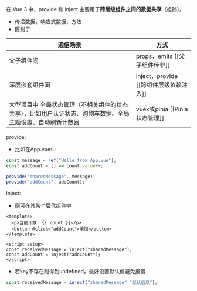 在 Vue 3 中，provide 和 inject 主要用于**跨层级组件之间的数据共享**（祖孙）。
- 传递数据，响应式数据，方法
- 区别于

| 通信场景                                                   | 方式                           |
| ------------------------------------------------------ | ---------------------------- |
| 父子组件间                                                  | props，emits [[父子组件传参]]       |
| 深层嵌套组件间                                                | inject，provide [[跨组件层级依赖注入]] |
| 大型项目中 全局状态管理（不相关组件的状态共享），比如用户认证状态、购物车数据、全局主题设置、自动刷新计数器 | vuex或pinia [[Pinia状态管理]]     |


provide:
- 比如在App.vue中
```js
const message = ref("Hello from App.vue");
const addCount = () => count.value++;

provide("sharedMessage", message);
provide("addCount", addCount);
```

inject:
- 则可在其某个后代组件中
```vue
<template>
  <p>当前计数: {{ count }}</p>
  <button @click="addCount">增加</button>
</template>

<script setup>
const receivedMessage = inject("sharedMessage");
const addCount = inject("addCount");
</script>
```
- 若key不存在则得到undefined，最好设置默认值避免报错
```js
const receivedMessage = inject("sharedMessage","默认信息");
```